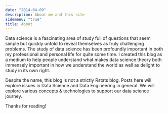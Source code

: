 ```yaml
---
date: "2014-04-09"
description: About me and this site
sidemenu: "true"
title: About
---
```


Data science is a fascinating area of study full of questions that seem simple 
but quickly unfold to reveal themselves as truly challenging problems. The study
of data science has been profoundly important in both my professional and personal
life for quite some time. I created this blog as a medium to help people understand
what makes data science theory both immensely important in how we understand the 
world as well as delight to study in its own right.

Despite the name, this blog is not a strictly Rstats blog. Posts here will
explore issues in Data Science and Data Engineering in general. We will explore 
various concepts & technologies to support our data science journey.

Thanks for reading!
